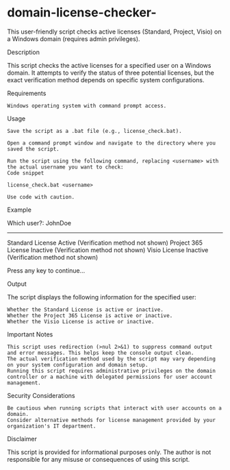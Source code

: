 # domain-license-checker-
This user-friendly script checks active licenses (Standard,  Project, Visio) on a Windows domain (requires admin privileges).


Description

This script checks the active licenses for a specified user on a Windows domain. It attempts to verify the status of three potential licenses, but the exact verification method depends on specific system configurations.

Requirements

    Windows operating system with command prompt access.

Usage

    Save the script as a .bat file (e.g., license_check.bat).

    Open a command prompt window and navigate to the directory where you saved the script.

    Run the script using the following command, replacing <username> with the actual username you want to check:
    Code snippet

    license_check.bat <username>

    Use code with caution.

Example

Which user?: JohnDoe

-------------------------

Standard License Active (Verification method not shown)
Project 365 License Inactive (Verification method not shown)
Visio License Inactive (Verification method not shown)

Press any key to continue...

Output

The script displays the following information for the specified user:

    Whether the Standard License is active or inactive.
    Whether the Project 365 License is active or inactive.
    Whether the Visio License is active or inactive.

Important Notes

    This script uses redirection (>nul 2>&1) to suppress command output and error messages. This helps keep the console output clean.
    The actual verification method used by the script may vary depending on your system configuration and domain setup.
    Running this script requires administrative privileges on the domain controller or a machine with delegated permissions for user account management.

Security Considerations

    Be cautious when running scripts that interact with user accounts on a domain.
    Consider alternative methods for license management provided by your organization's IT department.

Disclaimer

This script is provided for informational purposes only. The author is not responsible for any misuse or consequences of using this script.
